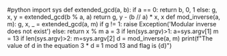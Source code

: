 #python
import sys
def extended_gcd(a, b):
    if a == 0:
        return b, 0, 1
    else:
        g, x, y = extended_gcd(b % a, a)
        return g, y - (b // a) * x, x
def mod_inverse(a, m):
    g, x, _ = extended_gcd(a, m)
    if g != 1:
        raise Exception('Modular inverse does not exist')
    else:
        return x % m
a = 3
if len(sys.argv)>1:
  a=sys.argv[1]
m = 13
if len(sys.argv)>2:
  m=sys.argv[2]
d = mod_inverse(a, m)
print(f"The value of d in the equation 3 * d ≡ 1 mod 13 and flag  is {d}")